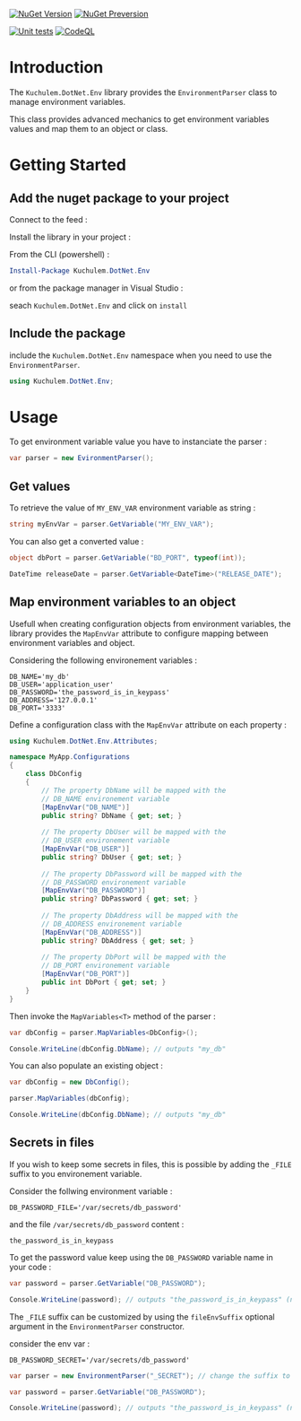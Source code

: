 [![NuGet Version](https://img.shields.io/nuget/v/Kuchulem.DotNet.Env?label=Nuget%20version&logo=nuget)](https://www.nuget.org/packages/Kuchulem.DotNet.Env/)
[![NuGet Preversion](https://img.shields.io/nuget/vpre/Kuchulem.DotNet.Env?label=Nuget%20prerelease&logo=nuget)](https://www.nuget.org/packages/Kuchulem.DotNet.Env/)


[![Unit tests](https://github.com/Kuchulem/DotNet.Environment/actions/workflows/tests.yml/badge.svg?branch=main)](https://github.com/Kuchulem/DotNet.Environment/actions/workflows/tests.yml) [![CodeQL](https://github.com/Kuchulem/DotNet.Environment/actions/workflows/codeql.yml/badge.svg?branch=main)](https://github.com/Kuchulem/DotNet.Environment/actions/workflows/codeql.yml)

# Introduction 
The `Kuchulem.DotNet.Env` library provides the `EnvironmentParser` class to manage environment variables.

This class provides advanced mechanics to get environment variables values and map them to an object or class.

# Getting Started

## Add the nuget package to your project

Connect to the feed :

Install the library in your project :

From the CLI (powershell) :

```powershell
Install-Package Kuchulem.DotNet.Env
```

or from the package manager in Visual Studio :

seach `Kuchulem.DotNet.Env` and click on `install`

## Include the package

include the `Kuchulem.DotNet.Env` namespace when you need to use the `EnvironmentParser`.

```csharp
using Kuchulem.DotNet.Env;
```

# Usage

To get environment variable value you have to instanciate the parser :

```csharp
var parser = new EvironmentParser();
```

## Get values

To retrieve the value of `MY_ENV_VAR` environment variable as string :

```csharp
string myEnvVar = parser.GetVariable("MY_ENV_VAR");
```

You can also get a converted value :

```csharp
object dbPort = parser.GetVariable("BD_PORT", typeof(int));

DateTime releaseDate = parser.GetVariable<DateTime>("RELEASE_DATE");
```

## Map environment variables to an object

Usefull when creating configuration objects from environment variables, the
library provides the `MapEnvVar` attribute to configure mapping between environment
variables and object.

Considering the following environement variables :

```
DB_NAME='my_db'
DB_USER='application_user'
DB_PASSWORD='the_password_is_in_keypass'
DB_ADDRESS='127.0.0.1'
DB_PORT='3333'
```

Define a configuration class with the `MapEnvVar` attribute on each property :

```csharp
using Kuchulem.DotNet.Env.Attributes;

namespace MyApp.Configurations
{
    class DbConfig
    {
        // The property DbName will be mapped with the
        // DB_NAME environement variable
        [MapEnvVar("DB_NAME")]
        public string? DbName { get; set; }
        
        // The property DbUser will be mapped with the
        // DB_USER environement variable
        [MapEnvVar("DB_USER")]
        public string? DbUser { get; set; }
        
        // The property DbPassword will be mapped with the
        // DB_PASSWORD environement variable
        [MapEnvVar("DB_PASSWORD")]
        public string? DbPassword { get; set; }
        
        // The property DbAddress will be mapped with the
        // DB_ADDRESS environement variable
        [MapEnvVar("DB_ADDRESS")]
        public string? DbAddress { get; set; }
        
        // The property DbPort will be mapped with the
        // DB_PORT environement variable
        [MapEnvVar("DB_PORT")]
        public int DbPort { get; set; }
    }
}
```

Then invoke the `MapVariables<T>` method of the parser :

```csharp
var dbConfig = parser.MapVariables<DbConfig>();

Console.WriteLine(dbConfig.DbName); // outputs "my_db"
```

You can also populate an existing object :

```csharp
var dbConfig = new DbConfig();

parser.MapVariables(dbConfig);

Console.WriteLine(dbConfig.DbName); // outputs "my_db"
```

## Secrets in files

If you wish to keep some secrets in files, this is possible by adding
the `_FILE` suffix to you environement variable.

Consider the follwing environment variable :

```
DB_PASSWORD_FILE='/var/secrets/db_password'
```

and the file `/var/secrets/db_password` content :

```
the_password_is_in_keypass
```

To get the password value keep using the `DB_PASSWORD` variable name in your code :

```csharp
var password = parser.GetVariable("DB_PASSWORD");

Console.WriteLine(password); // outputs "the_password_is_in_keypass" (never do that !)
```

The `_FILE` suffix can be customized by using the `fileEnvSuffix` optional
argument in the `EnvironmentParser` constructor.

consider the env var :

```
DB_PASSWORD_SECRET='/var/secrets/db_password'
```

```csharp
var parser = new EnvironmentParser("_SECRET"); // change the suffix to _SECRET

var password = parser.GetVariable("DB_PASSWORD");

Console.WriteLine(password); // outputs "the_password_is_in_keypass" (never do that !)
```